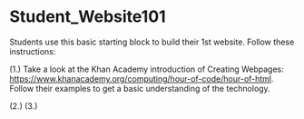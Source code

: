 # Student_Website101
Students use this basic starting block to build their 1st website.  Follow these instructions:

(1.) Take a look at the Khan Academy introduction of Creating Webpages:  https://www.khanacademy.org/computing/hour-of-code/hour-of-html.  Follow their examples to get a basic understanding of the technology.

(2.)
(3.)
